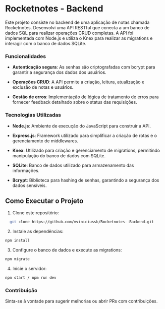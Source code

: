 
# Rocketnotes - Backend

Este projeto consiste no backend de uma aplicação de notas chamada Rocketnotes. Desenvolvi uma API RESTful que conecta a um banco de dados SQL para realizar operações CRUD completas. A API foi implementada com Node.js e utiliza o Knex para realizar as migrations e interagir com o banco de dados SQLite.

### Funcionalidades

- **Autenticação segura**: As senhas são criptografadas com bcrypt para garantir a segurança dos dados dos usuários.

- **Operações CRUD**: A API permite a criação, leitura, atualização e exclusão de notas e usuários.

- **Gestão de erros**: Implementação de lógica de tratamento de erros para fornecer feedback detalhado sobre o status das requisições.

### Tecnologias Utilizadas

- **Node.js**: Ambiente de execução do JavaScript para construir a API.

- **Express.js**: Framework utilizado para simplificar a criação de rotas e o gerenciamento de middlewares.

- **Knex**: Utilizado para criação e gerenciamento de migrations, permitindo manipulação do banco de dados com SQLite.

- **SQLite**: Banco de dados utilizado para armazenamento das informações.

- **Bcrypt**: Biblioteca para hashing de senhas, garantindo a segurança dos dados sensíveis.

## Como Executar o Projeto


1. Clone este repositório:

```bash
  git clone https://github.com/mviniciussb/Rocketnotes--Backend.git
```

2. Instale as dependências:


```bash
npm install
```

3. Configure o banco de dados e execute as migrations:

```bash
npm migrate
```

4. Inicie o servidor:

```bash
npm start / npm run dev
```

### Contribuição

Sinta-se à vontade para sugerir melhorias ou abrir PRs com contribuições.
